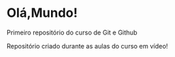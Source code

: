 # Olá,Mundo!
 Primeiro repositório do curso de Git e Github

Repositório criado durante as aulas do curso em vídeo!